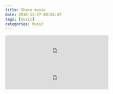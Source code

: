 ```yaml
---
title: Share music
date: 2016-11-27 00:53:47
tags: [music]
categories: Music
---
```

<iframe frameborder="no" border="0" marginwidth="0" marginheight="0" width=330 height=86 src="http://music.163.com/outchain/player?type=2&id=27185190&auto=0&height=66"></iframe>

<iframe frameborder="no" border="0" marginwidth="0" marginheight="0" width=330 height=86 src="http://music.163.com/outchain/player?type=2&id=1156724&auto=0&height=66"></iframe>
